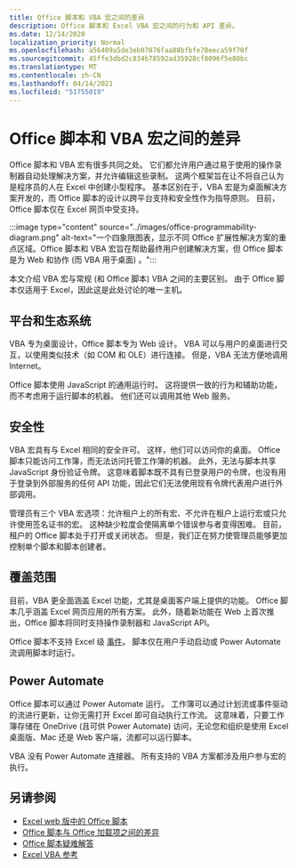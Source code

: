 ```yaml
---
title: Office 脚本和 VBA 宏之间的差异
description: Office 脚本和 Excel VBA 宏之间的行为和 API 差异。
ms.date: 12/14/2020
localization_priority: Normal
ms.openlocfilehash: a56409a5de3eb07876faa88bfbfe78eeca59f70f
ms.sourcegitcommit: 45ffe3dbd2c834b78592ad35928cf8096f5e80bc
ms.translationtype: MT
ms.contentlocale: zh-CN
ms.lasthandoff: 04/14/2021
ms.locfileid: "51755019"
---
```

# <a name="differences-between-office-scripts-and-vba-macros"></a>Office 脚本和 VBA 宏之间的差异

Office 脚本和 VBA 宏有很多共同之处。 它们都允许用户通过易于使用的操作录制器自动处理解决方案，并允许编辑这些录制。 这两个框架旨在让不将自己认为是程序员的人在 Excel 中创建小型程序。
基本区别在于，VBA 宏是为桌面解决方案开发的，而 Office 脚本的设计以跨平台支持和安全性作为指导原则。 目前，Office 脚本仅在 Excel 网页中受支持。

:::image type="content" source="../images/office-programmability-diagram.png" alt-text="一个四象限图表，显示不同 Office 扩展性解决方案的重点区域。Office 脚本和 VBA 宏旨在帮助最终用户创建解决方案，但 Office 脚本是为 Web 和协作 (而 VBA 用于桌面) 。":::

本文介绍 VBA 宏与常规 (和 Office 脚本) VBA 之间的主要区别。 由于 Office 脚本仅适用于 Excel，因此这是此处讨论的唯一主机。

## <a name="platform-and-ecosystem"></a>平台和生态系统

VBA 专为桌面设计，Office 脚本专为 Web 设计。 VBA 可以与用户的桌面进行交互，以使用类似技术（如 COM 和 OLE）进行连接。 但是，VBA 无法方便地调用 Internet。

Office 脚本使用 JavaScript 的通用运行时。 这将提供一致的行为和辅助功能，而不考虑用于运行脚本的机器。 他们还可以调用其他 Web 服务。

## <a name="security"></a>安全性

VBA 宏具有与 Excel 相同的安全许可。 这样，他们可以访问你的桌面。 Office 脚本只能访问工作簿，而无法访问托管工作簿的机器。 此外，无法与脚本共享 JavaScript 身份验证令牌。 这意味着脚本既不具有已登录用户的令牌，也没有用于登录到外部服务的任何 API 功能，因此它们无法使用现有令牌代表用户进行外部调用。

管理员有三个 VBA 宏选项：允许租户上的所有宏、不允许在租户上运行宏或只允许使用签名证书的宏。 这种缺少粒度会使隔离单个错误参与者变得困难。 目前，租户的 Office 脚本处于打开或关闭状态。 但是，我们正在努力使管理员能够更加控制单个脚本和脚本创建者。

## <a name="coverage"></a>覆盖范围

目前，VBA 更全面涵盖 Excel 功能，尤其是桌面客户端上提供的功能。 Office 脚本几乎涵盖 Excel 网页应用的所有方案。 此外，随着新功能在 Web 上首次推出，Office 脚本将同时支持操作录制器和 JavaScript API。

Office 脚本不支持 Excel 级 [事件](/office/vba/excel/concepts/events-worksheetfunctions-shapes/using-events-with-excel-objects)。 脚本仅在用户手动启动或 Power Automate 流调用脚本时运行。

## <a name="power-automate"></a>Power Automate

Office 脚本可以通过 Power Automate 运行。 工作簿可以通过计划流或事件驱动的流进行更新，让你无需打开 Excel 即可自动执行工作流。 这意味着，只要工作簿存储在 OneDrive (且可供 Power Automate) 访问，无论您和组织是使用 Excel 桌面版、Mac 还是 Web 客户端，流都可以运行脚本。

VBA 没有 Power Automate 连接器。 所有支持的 VBA 方案都涉及用户参与宏的执行。

## <a name="see-also"></a>另请参阅

- [Excel web 版中的 Office 脚本](../overview/excel.md)
- [Office 脚本与 Office 加载项之间的差异](add-ins-differences.md)
- [Office 脚本疑难解答](../testing/troubleshooting.md)
- [Excel VBA 参考](/office/vba/api/overview/excel)
